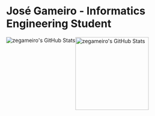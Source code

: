 # José Gameiro - Informatics Engineering Student

<!--
**zegameiro/zegameiro** is a ✨ _special_ ✨ repository because its `README.md` (this file) appears on your GitHub profile.

Here are some ideas to get you started:

- 🔭 I’m currently working on ...
- 🌱 I’m currently learning ...
- 👯 I’m looking to collaborate on ...
- 🤔 I’m looking for help with ...
- 💬 Ask me about ...
- 📫 How to reach me: ...
- 😄 Pronouns: ...
- ⚡ Fun fact: ...
-->
<div style="display: flex; flex-direction: row;">
  
  <img class="img" alt="zegameiro's GitHub Stats" src="https://github-readme-stats-sigma-five.vercel.app/api?username=zegameiro&show_icons=true&theme=great-gatsby" />
  
  <img class="img" height=195 alt="zegameiro's GitHub Stats" src="https://github-readme-stats-sigma-five.vercel.app/api/top-langs/?username=zegameiro&langs_count=9&layout=compact&hide=jupyter%20notebook&theme=great-gatsby" />

  
  
</div>
